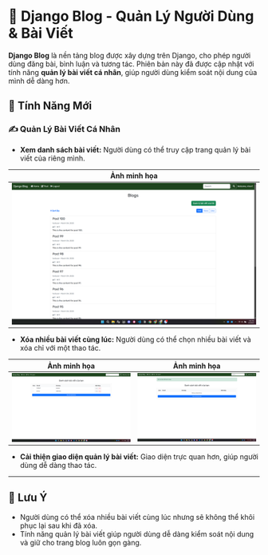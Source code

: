 # 🚀 Django Blog - Quản Lý Người Dùng & Bài Viết  

**Django Blog** là nền tảng blog được xây dựng trên Django, cho phép người dùng đăng bài, bình luận và tương tác. Phiên bản này đã được cập nhật với tính năng **quản lý bài viết cá nhân**, giúp người dùng kiểm soát nội dung của mình dễ dàng hơn.

## 🌟 Tính Năng Mới  

### ✍️ Quản Lý Bài Viết Cá Nhân  
- **Xem danh sách bài viết:** Người dùng có thể truy cập trang quản lý bài viết của riêng mình.  

<div align="center">

| Ảnh minh họa |
| --- |
| <img src="./image/Function_user_post_manage_v4.png" width="600" alt="Reset password cho user"> |

</div>

- **Xóa nhiều bài viết cùng lúc:** Người dùng có thể chọn nhiều bài viết và xóa chỉ với một thao tác.

<div align="center">

| Ảnh minh họa | Ảnh minh họa |
| --- | --- |
| <img src="./image/task_v4.png" width="300" alt="Trang danh sách bài viết được bổ sung chức năng quản lý"> | <img src="./image/blog_deleted_v4.png" width="300" alt="Xóa nhiều bài viết cùng lúc"> |

</div>

- **Cải thiện giao diện quản lý bài viết:** Giao diện trực quan hơn, giúp người dùng dễ dàng thao tác.  

---

## 📌 Lưu Ý  

- Người dùng có thể xóa nhiều bài viết cùng lúc nhưng sẽ không thể khôi phục lại sau khi đã xóa.  
- Tính năng quản lý bài viết giúp người dùng dễ dàng kiểm soát nội dung và giữ cho trang blog luôn gọn gàng.  
